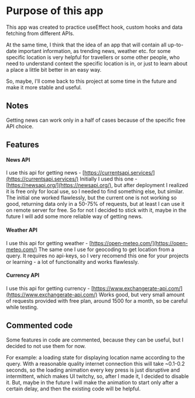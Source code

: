 # Purpose of this app

This app was created to practice useEffect hook, custom hooks and data fetching from different APIs.

At the same time, I think that the idea of an app that will contain all up-to-date important information, as trending news, weather etc. for some specific location is very helpful for travellers or some other people, who need to understand context the specific location is in, or just to learn about a place a little bit better in an easy way.

So, maybe, I'll come back to this project at some time in the future and make it more stable and useful.

## Notes

Getting news can work only in a half of cases because of the specific free API choice.

## Features

#### News API

I use this api for getting news - [https://currentsapi.services/](https://currentsapi.services/)
Initially I used this one - [https://newsapi.org/](https://newsapi.org/), but after deployment I realized it is free only for local use, so I needed to find something else, but similar.
The initial one worked flawlessly, but the current one is not working so good, returning data only in a 50-75% of requests, but at least I can use it on remote server for free. So for not I decided to stick with it, maybe in the future I will add some more reliable way of getting news.

#### Weather API

I use this api for getting weather - [https://open-meteo.com/](https://open-meteo.com/) The same one I use for geocoding to get location from a query.
It requires no api-keys, so I very recomend this one for your projects or learning - a lot of functionality and works flawlessly.

#### Currency API

I use this api for getting currency - [https://www.exchangerate-api.com/](https://www.exchangerate-api.com/)
Works good, but very small amount of requests provided with free plan, around 1500 for a month, so be careful while testing.

## Commented code

Some features in code are commented, because they can be useful, but I decided to not use them for now.

For example: a loading state for displaying location name according to the query. With a reasonable quality internet connection this will take ~0.1-0.2 seconds, so the loading animation every key press is just disruptive and intermittent, which makes UI twitchy, so, after I made it, I decided to disable it. But, maybe in the future I will make the animation to start only after a certain delay, and then the existing code will be helpful.
